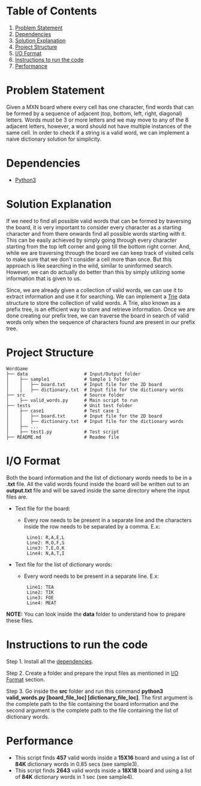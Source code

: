 # Table of Contents
1. [Problem Statement](README.md#problem-statement)
2. [Dependencies](README.md#dependencies)
3. [Solution Explanation](README.md#solution-explanation)
4. [Project Structure](README.md#project-structure)
5. [I/O Format](README.md#io-format)
6. [Instructions to run the code](README.md#instructions-to-run-the-code)
7. [Performance](README.md#performance)

# Problem Statement 
Given a MXN board where every cell has one character, find words that can be formed by a sequence of adjacent (top, bottom, left, right, diagonal) letters. Words must be 3 or more letters and we may move to any of the 8 adjacent letters, however, a word should not have multiple instances of the same cell. In order to check if a string is a valid word, we can implement a naive dictionary solution for simplicity. 

# Dependencies
* [Python3](https://www.python.org/downloads/)

# Solution Explanation
If we need to find all possible valid words that can be formed by traversing the board, it is very important to consider every character as a starting character and from there onwards find all possible words starting with it. This can be easily achieved by simply going through every character starting from the top left corner and going till the bottom right corner. And, while we are traversing through the board we can keep track of visited cells to make sure that we don't consider a cell more than once. But this approach is like searching in the wild, similar to uninformed search. However, we can do actually do better than this by simply utilizing some information that is given to us.

Since, we are already given a collection of valid words, we can use it to extract information and use it for searching. We can implement a [Trie](https://en.wikipedia.org/wiki/Trie) data structure to store the collection of valid words. A Trie, also known as a prefix tree, is an efficient way to store and retrieve information. Once we are done creating our prefix tree, we can traverse the board in search of valid words only when the sequence of characters found are present in our prefix tree.

# Project Structure
    WordGame
    ├── data                     # Input/Output folder
    │    ├── sample1             # Sample 1 folder
    │    │   ├── board.txt       # Input file for the 2D board
    │    │   ├── dictionary.txt  # Input file for the dictionary words
    ├── src                      # Source folder
    │    ├── valid_words.py      # Main script to run
    ├── tests                    # Unit test folder
    │    ├── case1               # Test case 1
    │    │   ├── board.txt       # Input file for the 2D board
    │    │   ├── dictionary.txt  # Input file for the dictionary words
    │    ├── ...
    │    ├── test1.py            # Test script    
    ├── README.md                # Readme file
    
# I/O Format
Both the board information and the list of dictionary words needs to be in a **.txt** file. All the valid words found inside the board will be written out to an **output.txt** file and will be saved inside the same directory where the input files are.
   
   * Text file for the board:
        * Every row needs to be present in a separate line and the characters inside the row needs to be separated by a comma. E.x:
         
               Line1: R,A,E,L              
               Line2: M,O,F,S
               Line3: T,E,O,K
               Line4: N,A,T,I
               
   * Text file for the list of dictionary words:
        * Every word needs to be present in a separate line. E.x:
               
               Line1: TEA
               Line2: TIK
               Line3: FOE
               Line4: MEAT
               
**NOTE:** You can look inside the **data** folder to understand how to prepare these files.

# Instructions to run the code
Step 1. Install all the [dependencies](README.md#dependencies).

Step 2. Create a folder and prepare the input files as mentioned in [I/O Format](README.md#io-format) section.

Step 3. Go inside the **src** folder and run this command **python3 valid_words.py [board_file_loc] [dictionary_file_loc]**. The first argument is the 			complete path to the file containing the board information and the second argument is the complete path to the file containing the list of dictionary words.

# Performance
   * This script finds **457** valid words inside a **15X16** board and using a list of **84K** dictionary words in 0.85 secs (see sample3).
   * This script finds **2643** valid words inside a **18X18** board and using a list of **84K** dictionary words in 1 sec (see sample4).
   